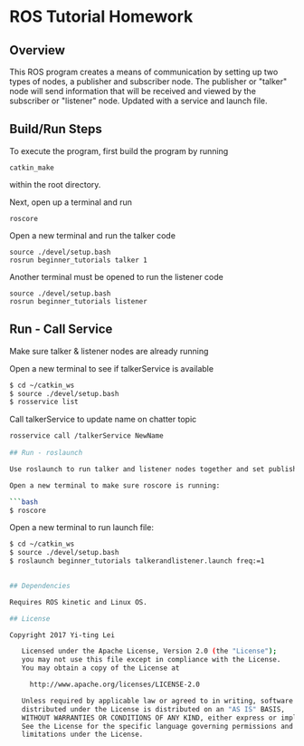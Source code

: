 # ROS Tutorial Homework

## Overview 

This ROS program creates a means of communication by setting up two types of nodes, a publisher and subscriber node. The publisher or "talker" node will send information that will be received and viewed by the subscriber or "listener" node. Updated with a service and launch file. 

## Build/Run Steps

To execute the program, first build the program by running 

	catkin_make
	
within the root directory. 

Next, open up a terminal and run

	roscore

Open a new terminal and run the talker code

	source ./devel/setup.bash
	rosrun beginner_tutorials talker 1
	
Another terminal must be opened to run the listener code

	source ./devel/setup.bash
	rosrun beginner_tutorials listener

## Run - Call Service

Make sure talker & listener nodes are already running

Open a new terminal to see if talkerService is available

```bash
$ cd ~/catkin_ws
$ source ./devel/setup.bash
$ rosservice list
```

Call talkerService to update name on chatter topic

```bash
rosservice call /talkerService NewName
	
## Run - roslaunch

Use roslaunch to run talker and listener nodes together and set publish freq on chatter topic

Open a new terminal to make sure roscore is running:

```bash
$ roscore
```
Open a new terminal to run launch file:

```bash
$ cd ~/catkin_ws
$ source ./devel/setup.bash
$ roslaunch beginner_tutorials talkerandlistener.launch freq:=1
	

## Dependencies

Requires ROS kinetic and Linux OS.

## License

Copyright 2017 Yi-ting Lei

   Licensed under the Apache License, Version 2.0 (the "License");
   you may not use this file except in compliance with the License.
   You may obtain a copy of the License at

     http://www.apache.org/licenses/LICENSE-2.0

   Unless required by applicable law or agreed to in writing, software
   distributed under the License is distributed on an "AS IS" BASIS,
   WITHOUT WARRANTIES OR CONDITIONS OF ANY KIND, either express or implied.
   See the License for the specific language governing permissions and
   limitations under the License.

